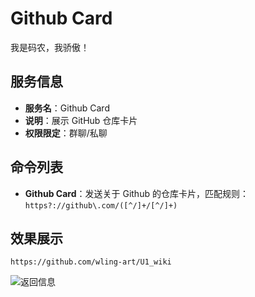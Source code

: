 # Github Card
我是码农，我骄傲！

## 服务信息
- **服务名**：Github Card
- **说明**：展示 GitHub 仓库卡片
- **权限限定**：群聊/私聊

## 命令列表
- **Github Card**：发送关于 Github 的仓库卡片，匹配规则：`https?://github\.com/([^/]+/[^/]+)`

## 效果展示

`https://github.com/wling-art/U1_wiki`

![返回信息](/github_card.png)
